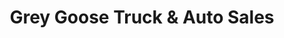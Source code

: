 ---
title: "Grey Goose Truck & Auto Sales"
url: /derry/grey-goose-truck-and-auto-sales/
shop: car
---